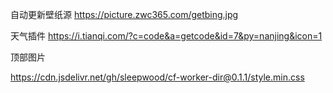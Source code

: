 自动更新壁纸源
https://picture.zwc365.com/getbing.jpg


天气插件
https://i.tianqi.com/?c=code&a=getcode&id=7&py=nanjing&icon=1


顶部图片

 https://cdn.jsdelivr.net/gh/sleepwood/cf-worker-dir@0.1.1/style.min.css
